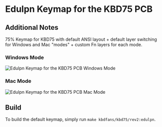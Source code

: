 # Edulpn Keymap for the KBD75 PCB

## Additional Notes
75% Keymap for KBD75 with default ANSI layout + default layer switching for Windows and Mac "modes" + custom Fn layers for each mode.

### Windows Mode
![Edulpn Keymap for the KBD75 PCB Windows Mode](https://imgur.com/doI46vP.png)

### Mac Mode
![Edulpn Keymap for the KBD75 PCB Mac Mode](https://i.imgur.com/t7oTjjc.png)

## Build
To build the default keymap, simply run `make kbdfans/kbd75/rev2:edulpn`.
